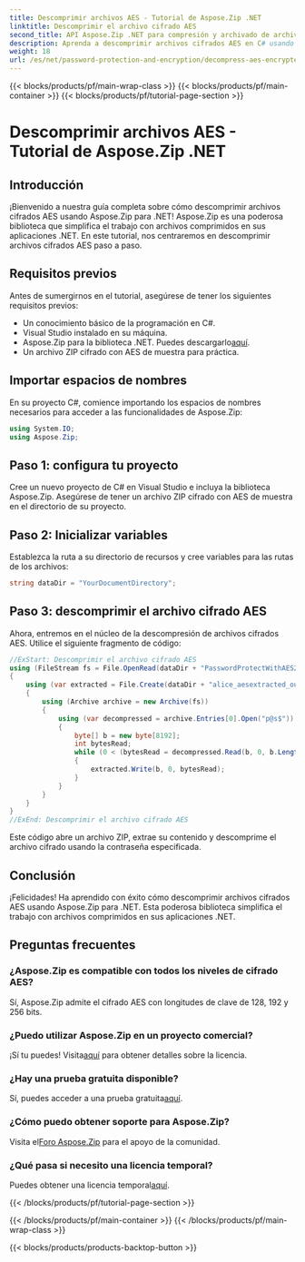 ```yaml
---
title: Descomprimir archivos AES - Tutorial de Aspose.Zip .NET
linktitle: Descomprimir el archivo cifrado AES
second_title: API Aspose.Zip .NET para compresión y archivado de archivos
description: Aprenda a descomprimir archivos cifrados AES en C# usando Aspose.Zip para .NET. Siga nuestra guía paso a paso para un manejo eficiente de archivos.
weight: 18
url: /es/net/password-protection-and-encryption/decompress-aes-encrypted-file/
---
```


{{< blocks/products/pf/main-wrap-class >}}
{{< blocks/products/pf/main-container >}}
{{< blocks/products/pf/tutorial-page-section >}}

# Descomprimir archivos AES - Tutorial de Aspose.Zip .NET


## Introducción

¡Bienvenido a nuestra guía completa sobre cómo descomprimir archivos cifrados AES usando Aspose.Zip para .NET! Aspose.Zip es una poderosa biblioteca que simplifica el trabajo con archivos comprimidos en sus aplicaciones .NET. En este tutorial, nos centraremos en descomprimir archivos cifrados AES paso a paso.

## Requisitos previos

Antes de sumergirnos en el tutorial, asegúrese de tener los siguientes requisitos previos:

- Un conocimiento básico de la programación en C#.
- Visual Studio instalado en su máquina.
-  Aspose.Zip para la biblioteca .NET. Puedes descargarlo[aquí](https://releases.aspose.com/zip/net/).
- Un archivo ZIP cifrado con AES de muestra para práctica.

## Importar espacios de nombres

En su proyecto C#, comience importando los espacios de nombres necesarios para acceder a las funcionalidades de Aspose.Zip:

```csharp
using System.IO;
using Aspose.Zip;
```

## Paso 1: configura tu proyecto

Cree un nuevo proyecto de C# en Visual Studio e incluya la biblioteca Aspose.Zip. Asegúrese de tener un archivo ZIP cifrado con AES de muestra en el directorio de su proyecto.

## Paso 2: Inicializar variables

Establezca la ruta a su directorio de recursos y cree variables para las rutas de los archivos:

```csharp
string dataDir = "YourDocumentDirectory";
```

## Paso 3: descomprimir el archivo cifrado AES

Ahora, entremos en el núcleo de la descompresión de archivos cifrados AES. Utilice el siguiente fragmento de código:

```csharp
//ExStart: Descomprimir el archivo cifrado AES
using (FileStream fs = File.OpenRead(dataDir + "PasswordProtectWithAES256_out.zip"))
{
    using (var extracted = File.Create(dataDir + "alice_aesextracted_out.txt"))
    {
        using (Archive archive = new Archive(fs))
        {
            using (var decompressed = archive.Entries[0].Open("p@s$"))
            {
                byte[] b = new byte[8192];
                int bytesRead;
                while (0 < (bytesRead = decompressed.Read(b, 0, b.Length)))
                {
                    extracted.Write(b, 0, bytesRead);
                }
            }
        }
    }
}
//ExEnd: Descomprimir el archivo cifrado AES
```

Este código abre un archivo ZIP, extrae su contenido y descomprime el archivo cifrado usando la contraseña especificada.

## Conclusión

¡Felicidades! Ha aprendido con éxito cómo descomprimir archivos cifrados AES usando Aspose.Zip para .NET. Esta poderosa biblioteca simplifica el trabajo con archivos comprimidos en sus aplicaciones .NET.

## Preguntas frecuentes

### ¿Aspose.Zip es compatible con todos los niveles de cifrado AES?
Sí, Aspose.Zip admite el cifrado AES con longitudes de clave de 128, 192 y 256 bits.

### ¿Puedo utilizar Aspose.Zip en un proyecto comercial?
 ¡Sí tu puedes! Visita[aquí](https://purchase.aspose.com/buy) para obtener detalles sobre la licencia.

### ¿Hay una prueba gratuita disponible?
 Sí, puedes acceder a una prueba gratuita[aquí](https://releases.aspose.com/).

### ¿Cómo puedo obtener soporte para Aspose.Zip?
 Visita el[Foro Aspose.Zip](https://forum.aspose.com/c/zip/37) para el apoyo de la comunidad.

### ¿Qué pasa si necesito una licencia temporal?
 Puedes obtener una licencia temporal[aquí](https://purchase.aspose.com/temporary-license/).


{{< /blocks/products/pf/tutorial-page-section >}}

{{< /blocks/products/pf/main-container >}}
{{< /blocks/products/pf/main-wrap-class >}}

{{< blocks/products/products-backtop-button >}}

